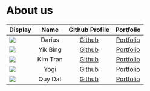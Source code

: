 # About us


Display |   Name   |                 Github Profile                 | Portfolio 
--------|:--------:|:----------------------------------------------:|:---------:
![](https://via.placeholder.com/100.png?text=Photo) |  Darius  | [Github](https://github.com/dariusyawningwhiz) | [Portfolio](docs/team/dariusyawningwhiz.md)
![](https://via.placeholder.com/100.png?text=Photo) | Yik Bing |                   [Github](https://github.com/Yikbing)                   | [Portfolio](docs/team/yikbing.md)
![](https://via.placeholder.com/100.png?text=Photo) | Kim Tran |         [Github](https://github.com/)          | [Portfolio](docs/team/thienkimtranhoang.md)
![](https://via.placeholder.com/100.png?text=Photo) | Yogi |      [Github](https://github.com/IgoyAI)       | [Portfolio](docs/team/iyogai.md)
![](https://via.placeholder.com/100.png?text=Photo) | Quy Dat |         [Github](https://github.com/)          | [Portfolio](docs/team/quydatnguyen.md)


